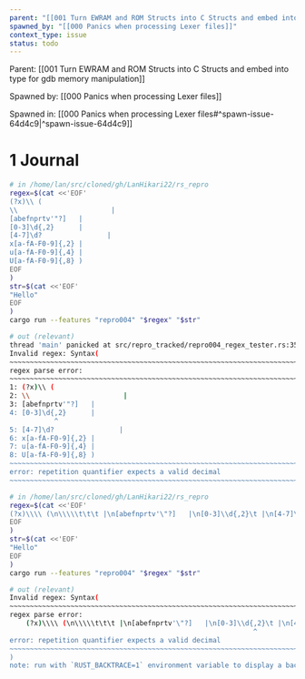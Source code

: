 ```yaml
---
parent: "[[001 Turn EWRAM and ROM Structs into C Structs and embed into type for gdb memory manipulation]]"
spawned_by: "[[000 Panics when processing Lexer files]]"
context_type: issue
status: todo
---
```


Parent: [[001 Turn EWRAM and ROM Structs into C Structs and embed into type for gdb memory manipulation]]

Spawned by: [[000 Panics when processing Lexer files]] 

Spawned in: [[000 Panics when processing Lexer files#^spawn-issue-64d4c9|^spawn-issue-64d4c9]]

# 1 Journal

```sh
# in /home/lan/src/cloned/gh/LanHikari22/rs_repro
regex=$(cat <<'EOF'
(?x)\\ (
\\                       |
[abefnprtv'"?]   |
[0-3]\d{,2}      |
[4-7]\d?                |
x[a-fA-F0-9]{,2} |
u[a-fA-F0-9]{,4} |
U[a-fA-F0-9]{,8} )
EOF
)
str=$(cat <<'EOF'
"Hello"
EOF
)
cargo run --features "repro004" "$regex" "$str"

# out (relevant)
thread 'main' panicked at src/repro_tracked/repro004_regex_tester.rs:35:33:
Invalid regex: Syntax(
~~~~~~~~~~~~~~~~~~~~~~~~~~~~~~~~~~~~~~~~~~~~~~~~~~~~~~~~~~~~~~~~~~~~~~~~~~~~~~~
regex parse error:
~~~~~~~~~~~~~~~~~~~~~~~~~~~~~~~~~~~~~~~~~~~~~~~~~~~~~~~~~~~~~~~~~~~~~~~~~~~~~~~
1: (?x)\\ (
2: \\                       |
3: [abefnprtv'"?]   |
4: [0-3]\d{,2}      |
           ^
5: [4-7]\d?                |
6: x[a-fA-F0-9]{,2} |
7: u[a-fA-F0-9]{,4} |
8: U[a-fA-F0-9]{,8} )
~~~~~~~~~~~~~~~~~~~~~~~~~~~~~~~~~~~~~~~~~~~~~~~~~~~~~~~~~~~~~~~~~~~~~~~~~~~~~~~
error: repetition quantifier expects a valid decimal
~~~~~~~~~~~~~~~~~~~~~~~~~~~~~~~~~~~~~~~~~~~~~~~~~~~~~~~~~~~~~~~~~~~~~~~~~~~~~~~
```

```sh
# in /home/lan/src/cloned/gh/LanHikari22/rs_repro
regex=$(cat <<'EOF'
(?x)\\\\ (\n\\\\\t\t\t |\n[abefnprtv'\"?]   |\n[0-3]\\d{,2}\t |\n[4-7]\\d?\t\t|\nx[a-fA-F0-9]{,2} |\nu[a-fA-F0-9]{,4} |\nU[a-fA-F0-9]{,8} )
EOF
)
str=$(cat <<'EOF'
"Hello"
EOF
)
cargo run --features "repro004" "$regex" "$str"

# out (relevant)
Invalid regex: Syntax(
~~~~~~~~~~~~~~~~~~~~~~~~~~~~~~~~~~~~~~~~~~~~~~~~~~~~~~~~~~~~~~~~~~~~~~~~~~~~~~~
regex parse error:
    (?x)\\\\ (\n\\\\\t\t\t |\n[abefnprtv'\"?]   |\n[0-3]\\d{,2}\t |\n[4-7]\\d?\t\t|\nx[a-fA-F0-9]{,2} |\nu[a-fA-F0-9]{,4} |\nU[a-fA-F0-9]{,8} )
                                                            ^
error: repetition quantifier expects a valid decimal
~~~~~~~~~~~~~~~~~~~~~~~~~~~~~~~~~~~~~~~~~~~~~~~~~~~~~~~~~~~~~~~~~~~~~~~~~~~~~~~
)
note: run with `RUST_BACKTRACE=1` environment variable to display a backtrace
```


